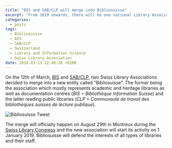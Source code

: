 ```yaml
---
title: "BIS and SAB/CLP will merge into Bibliosuisse"
excerpt: "From 2019 onwards, there will be one national Library Association in Switzerland with the merge of BIS and SAB/CLP into Bibliosuisse."
categories:
  - posts
tags:
  - Bibliosuisse
  - BIS
  - SAB/CLP
  - Switzerland
  - Library and Information Science
  - Swiss Library Association
date: 2018-03-13 12:40:28 +0100
---
```


On the 12th of March, [BIS][bis] and [SAB/CLP][clp], two Swiss Library Associations decided to merge into a new entity called "Bibliosuisse". The former being the association which mostly represents academic and heritage libraries as well as documentation centres (_BIS = Bibliothèque Information Suisse_) and the latter reading public libraries (_CLP = Communauté de travail des bibliothèques suisses de lecture publique_). 

![Bibliosuisse Tweet][bibliosuisse]

The merge will officially happen on August 29th in Montreux during the [Swiss Library Congress][montreux] and the new association will start its activity on 1 January 2019. Bibliosuisse will defend the interests of all types of libraries and their staff.


[bis]: http://www.bis.ch/
[clp]: http://www.sabclp.ch/
[montreux]: http://www.bis.ch/nc/news-details/article/schweizer-bibliothekskongress-2018-in-montreux.html
[bibliosuisse]: https://julsraemy.github.io/assets/images/bibliosuisse.png

 
